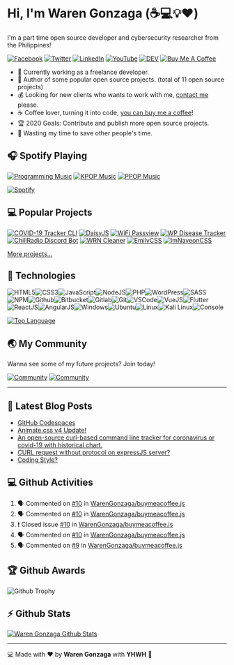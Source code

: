 # Hi, I'm Waren Gonzaga (:coffee::computer::bulb::heart:)

I'm a part time open source developer and cybersecurity researcher from the Philippines!

[![Facebook](https://img.shields.io/badge/facebook-%231877F2.svg?&style=for-the-badge&logo=facebook&logoColor=white)](https://facebook.com/warengonzagaofficial) [![Twitter](https://img.shields.io/badge/twitter-%231DA1F2.svg?&style=for-the-badge&logo=twitter&logoColor=white)](https://twitter.com/warengonzaga) [![LinkedIn](https://img.shields.io/badge/linkedin-%230077B5.svg?&style=for-the-badge&logo=linkedin&logoColor=white)](https://linkedin.com/in/warengonzagaofficial) [![YouTube](https://img.shields.io/badge/youtube-%23FF0000.svg?&style=for-the-badge&logo=youtube&logoColor=white)](https://youtube.com/warengonzaga) [![DEV](https://img.shields.io/badge/DEV-%23000000.svg?&style=for-the-badge&logo=dev.to&logoColor=white)](https://dev.to/warengonzaga) [![Buy Me A Coffee](https://img.shields.io/badge/buy%20me%20a%20coffee-%23ff813f.svg?&style=for-the-badge&logo=buy-me-a-coffee&logoColor=white)](https://buymeacoff.ee/warengonzaga)

- :muscle: Currently working as a freelance developer.
- :gift_heart: Author of some popular open source projects. (total of 11 open source projects)
- :moneybag: Looking for new clients who wants to work with me, [contact me](mailto:business@warengonzaga.co) please.
- :coffee: Coffee lover, turning it into code, [you can buy me a coffee](https://buymeacoff.ee/warengonzaga)!
- :trophy: 2020 Goals: Contribute and publish more open source projects.
- :dart: Wasting my time to save other people's time.

## :headphones: Spotify Playing

[![Programming Music](https://img.shields.io/badge/Programming%20Music-%231DB954.svg?&style=for-the-badge&logo=spotify&logoColor=white)](https://open.spotify.com/playlist/1FWq5Cu05LmtSHgFEXRnZO?si=FozGJF9nRXq2wTv_JpN2wQ) [![KPOP Music](https://img.shields.io/badge/KPOP%20Music-%231DB954.svg?&style=for-the-badge&logo=spotify&logoColor=white)](https://open.spotify.com/playlist/2DFExFNWYOwQMZy6wUeCxX?si=s1Ndgj8hTg-r8zLlvRgv1Q) [![PPOP Music](https://img.shields.io/badge/PPOP%20Music-%231DB954.svg?&style=for-the-badge&logo=spotify&logoColor=white)](https://open.spotify.com/playlist/58bZKfJFpUl2CwWET1QJ3X?si=259YV8_VRS-IKHsFZMmPTQ)

[![Spotify](https://readme-spotify.warengonzaga.com/api/spotify)](https://open.spotify.com/user/vmt7lpqdatuelp2chw7ur2p2l)

## :computer: Popular Projects

[![COVID-19 Tracker CLI](https://readme-stats.warengonzaga.com/api/pin/?username=trackercli&repo=covid19-tracker-cli)](https://github.com/trackercli/covid19-tracker-cli) [![DaisyJS](https://readme-stats.warengonzaga.com/api/pin/?username=warengonzaga&repo=daisy.js)](https://github.com/warengonzaga/daisy.js)<!-- 1st Line -->
[![WiFi Passview](https://readme-stats.warengonzaga.com/api/pin/?username=warengonzaga&repo=wifi-passview)](https://github.com/warengonzaga/wifi-passview) [![WP Disease Tracker](https://readme-stats.warengonzaga.com/api/pin/?username=warengonzaga&repo=wp-disease-tracker)](https://github.com/warengonzaga/wp-disease-tracker)<!-- 2nd Line -->
[![ChillRadio Discord Bot](https://readme-stats.warengonzaga.com/api/pin/?username=warengonzaga&repo=chillradio-discord-bot)](https://github.com/warengonzaga/chillradio-discord-bot) [![WRN Cleaner](https://readme-stats.warengonzaga.com/api/pin/?username=warengonzaga&repo=wrn-cleaner)](https://github.com/warengonzaga/wrn-cleaner)<!-- 3rd Line -->
[![EmilyCSS](https://readme-stats.warengonzaga.com/api/pin/?username=warengonzaga&repo=emily.css)](https://github.com/warengonzaga/emily.css) [![ImNayeonCSS](https://readme-stats.warengonzaga.com/api/pin/?username=warengonzaga&repo=imnayeon.css)](https://github.com/warengonzaga/imnayeon.css)<!-- 4th Line -->

[More projects...](https://github.com/warengonzaga/?tab=repositories)

## :wrench: Technologies

![HTML5](https://img.icons8.com/color/30/html-5.png)![CSS3](https://img.icons8.com/color/30/css3.png)![JavaScript](https://img.icons8.com/color/30/javascript.png)![NodeJS](https://img.icons8.com/color/30/nodejs.png)![PHP](https://img.icons8.com/color/30/php.png)![WordPress](https://img.icons8.com/color/30/wordpress.png)![SASS](https://img.icons8.com/color/30/sass.png)![NPM](https://img.icons8.com/color/30/npm.png)![Github](https://img.icons8.com/material-outlined/30/github.png)![Bitbucket](https://img.icons8.com/color/30/bitbucket.png)![Gitlab](https://img.icons8.com/color/30/gitlab.png)![Git](https://img.icons8.com/color/30/git.png)![VSCode](https://img.icons8.com/color/30/visual-studio-code-2019.png)![VueJS](https://img.icons8.com/color/30/vue-js.png)![Flutter](https://img.icons8.com/color/30/flutter.png)![ReactJS](https://img.icons8.com/color/30/react-native.png)![AngularJS](https://img.icons8.com/color/30/angularjs.png)![Windows](https://img.icons8.com/color/30/windows-10.png)![Ubuntu](https://img.icons8.com/color/30/ubuntu--v1.png)![Linux](https://img.icons8.com/color/30/linux.png)![Kali Linux](https://img.icons8.com/color/30/kali-linux.png)![Console](https://img.icons8.com/color/30/console.png)

[![Top Language](https://readme-stats.warengonzaga.com/api/top-langs?username=warengonzaga&layout=compact)](https://github.com/warengonzaga/github-readme-stats)

## :earth_asia: My Community

Wanna see some of my future projects? Join today!

[![Community](https://discordapp.com/api/guilds/659684980137656340/widget.png?style=banner2)](https://discord.io/warengonzaga)
[![Community](https://discordapp.com/api/guilds/694612151444439081/widget.png?style=banner2)](https://discord.io/trackercli)

---

## :newspaper: Latest Blog Posts

<!-- BLOG-POST-LIST:START -->
- [GitHub Codespaces](https://dev.to/warengonzaga/github-codespaces-1i8k)
- [Animate.css v4 Update!](https://dev.to/warengonzaga/animate-css-v4-update-18m8)
- [An open-source curl-based command line tracker for coronavirus or covid-19 with historical chart.](https://dev.to/warengonzaga/an-open-source-curl-based-command-line-tracker-for-coronavirus-or-covid-19-with-historical-chart-3op9)
- [CURL request without protocol on expressJS server?](https://dev.to/warengonzaga/curl-request-without-protocol-on-expressjs-server-32op)
- [Coding Style?](https://dev.to/warengonzaga/coding-style-3p36)
<!-- BLOG-POST-LIST:END -->

## :computer: Github Activities

<!--START_SECTION:activity-->
1. 🗣 Commented on [#10](https://github.com/WarenGonzaga/buymeacoffee.js/issues/10) in [WarenGonzaga/buymeacoffee.js](https://github.com/WarenGonzaga/buymeacoffee.js)
2. 🗣 Commented on [#10](https://github.com/WarenGonzaga/buymeacoffee.js/issues/10) in [WarenGonzaga/buymeacoffee.js](https://github.com/WarenGonzaga/buymeacoffee.js)
3. ❗️ Closed issue [#10](https://github.com/WarenGonzaga/buymeacoffee.js/issues/10) in [WarenGonzaga/buymeacoffee.js](https://github.com/WarenGonzaga/buymeacoffee.js)
4. 🗣 Commented on [#10](https://github.com/WarenGonzaga/buymeacoffee.js/issues/10) in [WarenGonzaga/buymeacoffee.js](https://github.com/WarenGonzaga/buymeacoffee.js)
5. 🗣 Commented on [#9](https://github.com/WarenGonzaga/buymeacoffee.js/issues/9) in [WarenGonzaga/buymeacoffee.js](https://github.com/WarenGonzaga/buymeacoffee.js)
<!--END_SECTION:activity-->

## :trophy: Github Awards

![Github Trophy](https://github-profile-trophy.vercel.app/?username=warengonzaga)

## :zap: Github Stats

[![Waren Gonzaga Github Stats](https://readme-stats.warengonzaga.com/api?username=warengonzaga&show_icons=true&count_private=true)](https://github.com/warengonzaga/github-readme-stats)

---

:computer: Made with :heart: by **Waren Gonzaga** with **YHWH** :pray:

[personal website]: https://warengonzaga.com
[business website]: https://warengonzaga.co
[facebook]: https://facebook.com/warengonzagaofficial
[twitter]: https://twitter.com/warengonzaga
[instagram]: https://instagram.com/warengonzagaofficial
[youtube]: https://youtube.com/warengonzaga
